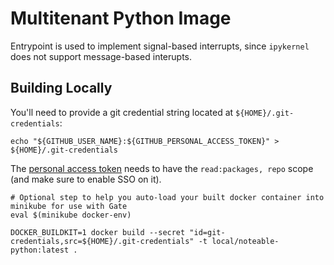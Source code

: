 # Multitenant Python Image

Entrypoint is used to implement signal-based interrupts, since `ipykernel` does not support message-based interupts.

## Building Locally
You'll need to provide a git credential string located at `${HOME}/.git-credentials`:

```shell
echo "${GITHUB_USER_NAME}:${GITHUB_PERSONAL_ACCESS_TOKEN}" > ${HOME}/.git-credentials
```

The [personal access token](https://github.com/settings/tokens) needs to have
the `read:packages, repo` scope (and make sure to enable SSO on it).

```shell
# Optional step to help you auto-load your built docker container into minikube for use with Gate
eval $(minikube docker-env)

DOCKER_BUILDKIT=1 docker build --secret "id=git-credentials,src=${HOME}/.git-credentials" -t local/noteable-python:latest .
```
